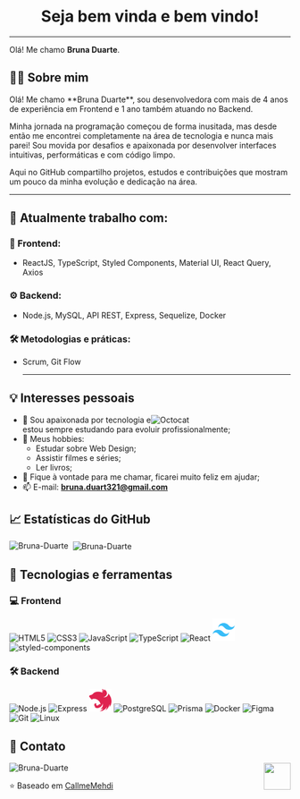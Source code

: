 
<h1 align="center"> Seja bem vinda e bem vindo! </h1>
<hr />

<p align="left" >
Olá! Me chamo <b> Bruna Duarte</b>.
</p>

## 👩‍💻 Sobre mim

<p align="left" >
Olá! Me chamo **Bruna Duarte**, sou desenvolvedora com mais de 4 anos de experiência em Frontend e 1 ano também atuando no Backend.

Minha jornada na programação começou de forma inusitada, mas desde então me encontrei completamente na área de tecnologia e nunca mais parei! Sou movida por desafios e apaixonada por desenvolver interfaces intuitivas, performáticas e com código limpo.

Aqui no GitHub compartilho projetos, estudos e contribuições que mostram um pouco da minha evolução e dedicação na área.
</p>

</p>
</p>

<hr />

## 🚀 Atualmente trabalho com:

### 🧠 Frontend:
- ReactJS, TypeScript, Styled Components, Material UI, React Query, Axios

### ⚙️ Backend:
- Node.js, MySQL, API REST, Express, Sequelize, Docker

### 🛠️ Metodologias e práticas:
- Scrum, Git Flow

  <hr />

## 💡 Interesses pessoais

<img align="right" alt="Octocat" src="https://octocat-generator-assets.githubusercontent.com/my-octocat-1623180981475.png" width="250px" />

- 💼 Sou apaixonada por tecnologia e estou sempre estudando para evoluir profissionalmente;
- 👾 Meus hobbies:
  - Estudar sobre Web Design;
  - Assistir filmes e séries;
  - Ler livros;
- 💬 Fique à vontade para me chamar, ficarei muito feliz em ajudar;
- 📫 E-mail: **bruna.duart321@gmail.com**

## 📈 Estatísticas do GitHub

<p>
  <img align="left"  src="https://github-readme-stats.vercel.app/api/top-langs/?username=BrunaDuarte-3321&layout=compact&theme=graywhite&title_color=268bd2" alt="Bruna-Duarte"  />
  
  
</p>
<p>&nbsp;
  <img align="center" src="https://github-readme-stats.vercel.app/api?username=BrunaDuarte-3321&count_private=true&show_icons=true&theme=graywhite&icon_color=268bd2&title_color=268bd2" alt="Bruna-Duarte" />
</p>

## 🧰 Tecnologias e ferramentas

### 💻 Frontend

<p align="left">
  <!-- Linguagens de marcação e estilo -->
  <img src="https://cdn.jsdelivr.net/gh/devicons/devicon/icons/html5/html5-original.svg" alt="HTML5" width="40" height="40"/> 
  <img src="https://cdn.jsdelivr.net/gh/devicons/devicon/icons/css3/css3-original.svg" alt="CSS3" width="40" height="40"/> 

  <!-- Linguagens de programação -->
  <img src="https://cdn.jsdelivr.net/gh/devicons/devicon/icons/javascript/javascript-original.svg" alt="JavaScript" width="40" height="40"/> 
  <img src="https://cdn.jsdelivr.net/gh/devicons/devicon/icons/typescript/typescript-original.svg" alt="TypeScript" width="40" height="40" />

  <!-- Bibliotecas e frameworks frontend -->
  <img src="https://cdn.jsdelivr.net/gh/devicons/devicon/icons/react/react-original.svg" alt="React" width="40" height="40"/> 
  <img src="https://raw.githubusercontent.com/devicons/devicon/master/icons/tailwindcss/tailwindcss-original.svg" alt="Tailwind CSS" width="40" height="40"/>
  <img src="https://raw.githubusercontent.com/styled-components/brand/master/styled-components.png" alt="styled-components" width="40" height="40" />

</p>

### 🛠️ Backend

<p align="left">
  <!-- Backend e banco de dados -->
  <img src="https://cdn.jsdelivr.net/gh/devicons/devicon/icons/nodejs/nodejs-original.svg" alt="Node.js" width="40" height="40"/> 
  <img src="https://cdn.jsdelivr.net/gh/devicons/devicon/icons/express/express-original.svg" alt="Express" width="40" height="40"/> 
  <img src="https://raw.githubusercontent.com/devicons/devicon/master/icons/nestjs/nestjs-original.svg" alt="NestJS" width="40" height="40"/>
  <img src="https://cdn.jsdelivr.net/gh/devicons/devicon/icons/postgresql/postgresql-original.svg" alt="PostgreSQL" width="40" height="40"/>
  <img src="https://cdn.jsdelivr.net/gh/devicons/devicon/icons/prisma/prisma-original.svg" alt="Prisma" width="40" height="40"/>

  <!-- Ferramentas e outros -->
  <img src="https://cdn.jsdelivr.net/gh/devicons/devicon/icons/docker/docker-original.svg" alt="Docker" width="40" height="40"/>
  <img src="https://cdn.jsdelivr.net/gh/devicons/devicon/icons/figma/figma-original.svg" alt="Figma" width="40" height="40"/>
  <img src="https://cdn.jsdelivr.net/gh/devicons/devicon/icons/git/git-original.svg" alt="Git" width="40" height="40"/> 
  <img src="https://cdn.jsdelivr.net/gh/devicons/devicon/icons/linux/linux-original.svg" alt="Linux" width="40" height="40" />

</p>





## 📲 Contato

<a href="https://www.linkedin.com/in/bruna-duarte-7062451a3/" target="_blank">
  <img align="right" src="https://i.ibb.co/Kx2GSrT/linkedin.png" width="48px" height="48px">
</a>

<p align="left"> <img src="https://komarev.com/ghpvc/?username=BrunaDuarte-3321" alt="Bruna-Duarte" /> </p>

⭐️ Baseado em [CallmeMehdi](https://github.com/CallmeMehdi)
<!--
**BrunaDuarte-3321/BrunaDuarte-3321** is a ✨ _special_ ✨ repository because its `README.md` (this file) appears on your GitHub profile.

Here are some ideas to get you started:

- 🔭 I’m currently working on ...
- 🌱 I’m currently learning ...
- 👯 I’m looking to collaborate on ...
- 🤔 I’m looking for help with ...
- 💬 Ask me about ...
- 📫 How to reach me: ...
- 😄 Pronouns: ...
- ⚡ Fun fact: ...
-->

